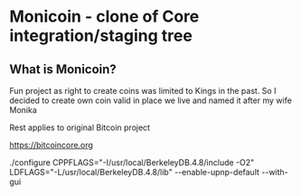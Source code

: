 Monicoin - clone of Core integration/staging tree
=====================================

What is Monicoin?
----------------

Fun project as right to create coins was limited to Kings in the past. So I decided to create own coin valid in place we live and named it after my wife Monika

Rest applies to original Bitcoin project

https://bitcoincore.org

./configure CPPFLAGS="-I/usr/local/BerkeleyDB.4.8/include -O2" LDFLAGS="-L/usr/local/BerkeleyDB.4.8/lib" --enable-upnp-default --with-gui

